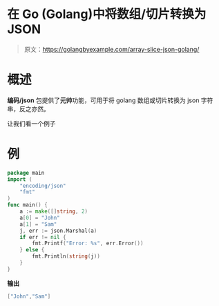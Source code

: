 # 在 Go (Golang)中将数组/切片转换为 JSON

> 原文：<https://golangbyexample.com/array-slice-json-golang/>

# **概述**

**编码/json** 包提供了**元帅**功能，可用于将 golang 数组或切片转换为 json 字符串，反之亦然。

让我们看一个例子

# **例**

```go
package main
import (
    "encoding/json"
    "fmt"
)
func main() {
    a := make([]string, 2)
    a[0] = "John"
    a[1] = "Sam"
    j, err := json.Marshal(a)
    if err != nil {
        fmt.Printf("Error: %s", err.Error())
    } else {
        fmt.Println(string(j))
    }
}
```

**输出**

```go
["John","Sam"]
```
